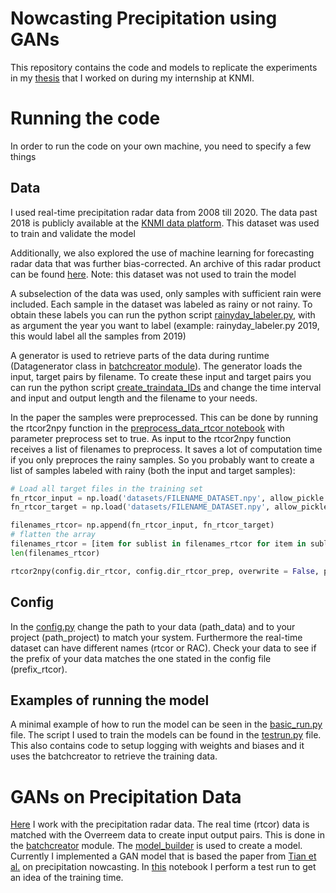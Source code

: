 # Nowcasting Precipitation using GANs

This repository contains the code and models to replicate the experiments in my [thesis](https://www.ru.nl/publish/pages/769526/koert_schreurs.pdf) that I worked on during my internship at KNMI.

# Running the code

In order to run the code on your own machine, you need to specify a few things

## Data
I used real-time precipitation radar data from 2008 till 2020. The data past 2018 is publicly available at the [KNMI data platform](https://api.dataplatform.knmi.nl/open-data/v1/datasets/nl_rdr_data_rtcor_5m_tar/versions/1.0/files). This dataset was used to train and validate the model

Additionally, we also explored the use of machine learning for forecasting radar data that was further bias-corrected. An archive of this radar product can be found [here](https://dataplatform.knmi.nl/dataset/rad-nl25-rac-mfbs-em-5min-netcdf4-2-0). Note: this dataset was not used to train the model

A subselection of the data was used, only samples with sufficient rain were included. Each sample in the dataset was labeled as rainy or not rainy. 
To obtain these labels you can run the python script [rainyday_labeler.py](https://github.com/KoertS/precipitation-nowcasting-using-GANs/blob/main/precipitation_forecasting/rainyday_labeler.py), with as argument the year you want to label (example: rainyday_labeler.py 2019, this would label all the samples from 2019)

A generator is used to retrieve parts of the data during runtime (Datagenerator class in [batchcreator module](https://github.com/KoertS/precipitation-nowcasting-using-GANs/blob/main/precipitation_forecasting/batchcreator.py)). The generator loads the input, target pairs by filename. To create these input and target pairs you can run the python script [create_traindata_IDs](https://github.com/KoertS/precipitation-nowcasting-using-GANs/blob/main/precipitation_forecasting/create_traindata_IDs.py) and change the time interval and input and output length and the filename to your needs.
 
In the paper the samples were preprocessed. This can be done by running the rtcor2npy function in the [preprocess_data_rtcor notebook](https://github.com/KoertS/precipitation-nowcasting-using-GANs/blob/main/precipitation_forecasting/preprocess_data_rtcor.ipynb) with parameter preprocess set to true. 
As input to the rtcor2npy function receives a list of filenames to preprocess. It saves a lot of computation time if you only preproces the rainy samples. So you probably want to create a list of samples labeled with rainy (both the input and target samples):
```python
# Load all target files in the training set
fn_rtcor_input = np.load('datasets/FILENAME_DATASET.npy', allow_pickle = True)[:,0]
fn_rtcor_target = np.load('datasets/FILENAME_DATASET.npy', allow_pickle = True)[:,1]

filenames_rtcor= np.append(fn_rtcor_input, fn_rtcor_target)
# flatten the array
filenames_rtcor = [item for sublist in filenames_rtcor for item in sublist]
len(filenames_rtcor)

rtcor2npy(config.dir_rtcor, config.dir_rtcor_prep, overwrite = False, preprocess = True, filenames = filenames_rtcor)
```


## Config

In the [config.py](https://github.com/KoertS/precipitation-nowcasting-using-GANs/blob/main/precipitation_forecasting/config.py) change the path to your data (path_data) and to your project (path_project) to match your system. Furthermore the real-time dataset can have different names (rtcor or RAC). Check your data to see if the prefix of your data matches the one stated in the config file (prefix_rtcor).

## Examples of running the model

A minimal example of how to run the model can be seen in the [basic_run.py](https://github.com/KoertS/precipitation-nowcasting-using-GANs/blob/main/precipitation_forecasting/examples/basic_run.py) file. The script I used to train the models can be found in the [testrun.py](https://github.com/KoertS/precipitation-nowcasting-using-GANs/blob/main/precipitation_forecasting/testrun.py) file. This also contains code to setup logging with weights and biases and it uses the batchcreator to retrieve the training data.

# GANs on Precipitation Data

[Here](https://github.com/KoertS/KNMI_Internship_GANs/tree/main/precipitation_forecasting) I work with the precipitation radar data. The real time (rtcor) data is matched with the Overreem data to create input output pairs. This is done in the [batchcreator](https://github.com/KoertS/KNMI_Internship_GANs/blob/main/precipitation_forecasting/batchcreator.py) module. 
The [model_builder](https://github.com/KoertS/KNMI_Internship_GANs/blob/main/precipitation_forecasting/model_builder.py) is used to create a model. Currently I implemented a GAN model that is based the paper from [Tian et al.](https://ieeexplore.ieee.org/abstract/document/8777193) on precipitation nowcasting. 
In [this](https://github.com/KoertS/KNMI_Internship_GANs/blob/main/precipitation_forecasting/testrun.ipynb) notebook I perform a test run to get an idea of the training time.
